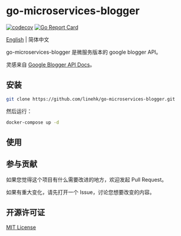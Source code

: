 # go-microservices-blogger

[![codecov](https://codecov.io/gh/linehk/go-microservices-blogger/graph/badge.svg?token=eKiZDX7JQ5)](https://codecov.io/gh/linehk/go-microservices-blogger)
[![Go Report Card](https://goreportcard.com/badge/github.com/linehk/go-microservices-blogger)](https://goreportcard.com/report/github.com/linehk/go-microservices-blogger)

[English](./README.md "English") | 简体中文

go-microservices-blogger 是微服务版本的 google blogger API。

灵感来自 [Google Blogger API Docs](https://developers.google.com/blogger/docs/3.0/reference/ "Google Blogger API Docs")。

## 安装

```bash
git clone https://github.com/linehk/go-microservices-blogger.git
```

然后运行：

```bash
docker-compose up -d
```

## 使用

## 参与贡献

如果您觉得这个项目有什么需要改进的地方，欢迎发起 Pull Request。

如果有重大变化，请先打开一个 Issue，讨论您想要改变的内容。

## 开源许可证

[MIT License](./LICENSE "MIT License")